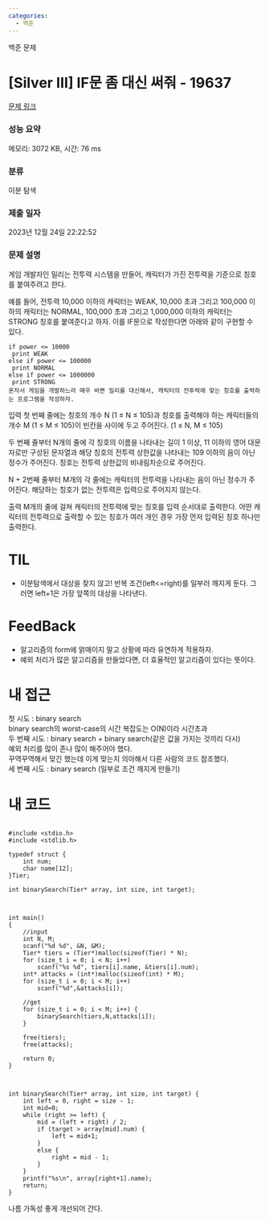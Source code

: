 ```yaml
---
categories:
  - 백준
---
```

백준 문제

# [Silver III] IF문 좀 대신 써줘 - 19637 

[문제 링크](https://www.acmicpc.net/problem/19637) 

### 성능 요약

메모리: 3072 KB, 시간: 76 ms

### 분류

이분 탐색

### 제출 일자

2023년 12월 24일 22:22:52

### 문제 설명

게임 개발자인 밀리는 전투력 시스템을 만들어, 캐릭터가 가진 전투력을 기준으로 칭호를 붙여주려고 한다.

예를 들어, 전투력 10,000 이하의 캐릭터는 WEAK, 10,000 초과 그리고 100,000 이하의 캐릭터는 NORMAL, 100,000 초과 그리고 1,000,000 이하의 캐릭터는 STRONG 칭호를 붙여준다고 하자. 이를 IF문으로 작성한다면 아래와 같이 구현할 수 있다.
```
if power <= 10000
 print WEAK
else if power <= 100000
 print NORMAL
else if power <= 1000000
 print STRONG
혼자서 게임을 개발하느라 매우 바쁜 밀리를 대신해서, 캐릭터의 전투력에 맞는 칭호를 출력하는 프로그램을 작성하자.
```
입력
첫 번째 줄에는 칭호의 개수 N (1 ≤ N ≤ 105)과 칭호를 출력해야 하는 캐릭터들의 개수 M (1 ≤ M ≤ 105)이 빈칸을 사이에 두고 주어진다. (1 ≤ N, M ≤ 105)

두 번째 줄부터 N개의 줄에 각 칭호의 이름을 나타내는 길이 1 이상, 11 이하의 영어 대문자로만 구성된 문자열과 해당 칭호의 전투력 상한값을 나타내는 109 이하의 음이 아닌 정수가 주어진다. 칭호는 전투력 상한값의 비내림차순으로 주어진다.

N + 2번째 줄부터 M개의 각 줄에는 캐릭터의 전투력을 나타내는 음이 아닌 정수가 주어진다. 해당하는 칭호가 없는 전투력은 입력으로 주어지지 않는다.

출력
M개의 줄에 걸쳐 캐릭터의 전투력에 맞는 칭호를 입력 순서대로 출력한다. 어떤 캐릭터의 전투력으로 출력할 수 있는 칭호가 여러 개인 경우 가장 먼저 입력된 칭호 하나만 출력한다.




# TIL

* 이분탐색에서 대상을 찾지 않고! 반복 조건(left<=right)를 일부러 깨지게 둔다.
그러면 left+1은 가장 앞쪽의 대상을 나타낸다.


# FeedBack

* 알고리즘의 form에 얽매이지 말고 상황에 따라 유연하게 적용하자.
* 예외 처리가 많은 알고리즘을 만들었다면, 더 효율적인 알고리즘이 있다는 뜻이다.

# 내 접근

첫 시도 : binary search  
binary search의 worst-case의 시간 복잡도는 O(N)이라 시간초과  
두 번째 시도 : binary search + binary search(같은 값을 가지는 것끼리 다시)  
예외 처리를 많이 존나 많이 해주어야 했다.   
꾸역꾸역해서 맞긴 했는데 이게 맞는지 의아해서 다른 사람의 코드 참조했다.  
세 번째 시도 : binary search (일부로 조건 깨지게 만들기)  

# 내 코드
```

#include <stdio.h>
#include <stdlib.h>

typedef struct {
	int num;
	char name[12];
}Tier;

int binarySearch(Tier* array, int size, int target);



int main()
{
	//input
	int N, M;
	scanf("%d %d", &N, &M);
	Tier* tiers = (Tier*)malloc(sizeof(Tier) * N);
	for (size_t i = 0; i < N; i++)
		scanf("%s %d", tiers[i].name, &tiers[i].num);
	int* attacks = (int*)malloc(sizeof(int) * M);
	for (size_t i = 0; i < M; i++)
		scanf("%d",&attacks[i]);
	
    //get
	for (size_t i = 0; i < M; i++) {
		binarySearch(tiers,N,attacks[i]);
	}
	
	free(tiers);
	free(attacks);

	return 0;
}



int binarySearch(Tier* array, int size, int target) {
	int left = 0, right = size - 1;
	int mid=0;
	while (right >= left) {
		mid = (left + right) / 2;
		if (target > array[mid].num) {
			left = mid+1;
		}
		else {
			right = mid - 1;
		}
	}
	printf("%s\n", array[right+1].name);
	return;
}
```
나름 가독성 좋게 개선되어 간다.
